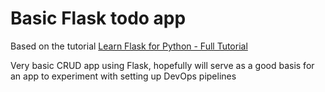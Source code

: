 # Basic Flask todo app

Based on the tutorial [Learn Flask for Python - Full Tutorial](https://www.youtube.com/watch?v=Z1RJmh_OqeA) 

Very basic CRUD app using Flask, hopefully will serve as a good basis for an app to experiment with setting up DevOps pipelines
